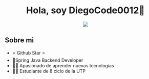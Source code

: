 <div align="center">
<h1 align="center">Hola, soy DiegoCode0012👋</h1>
</div>
<div align="center">
<img src="https://img.freepik.com/vector-premium/plantilla-diseno-bienvenida-colorida-bienvenido-banner-letras-diseno-texto-bienvenida_471203-522.jpg"></img>
  </div>

  
## Sobre mi
- ⭐ Github Star ⭐ 
- 🍂Spring Java Backend Developer
- 💁‍♂️ Apasionado de aprender nuevas tecnologías
- 👨‍🎓 Estudiante de 8 ciclo de la UTP
<br>





